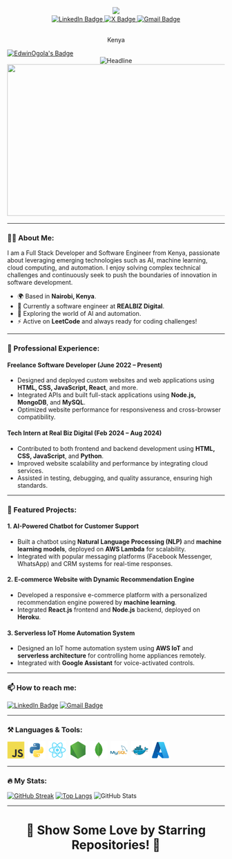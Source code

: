 <div id="header" align="center">
  <img src="https://gifdb.com/images/high/ai-humanoid-boy-neon-0byngj723ojhu25b.gif" width="120"/>
</div>

<div id="badges" align="center">
  <a href="https://www.linkedin.com/in/brandon-edwin-ogola-b77063232/">
    <img src="https://img.shields.io/badge/LinkedIn-blue?style=for-the-badge&logo=linkedin&logoColor=white" alt="LinkedIn Badge"/>
  </a>
  <a href="https://x.com/BrandonOgola">
    <img src="https://img.shields.io/badge/X-black?style=for-the-badge&logo=X&logoColor=white" alt="X Badge"/>
  </a>
  <a href="mailto:brandon14ogola@gmail.com">
    <img src="https://img.shields.io/badge/Gmail-red?style=for-the-badge&logo=gmail&logoColor=white" alt="Gmail Badge"/>
  </a>
</div>

<img src="https://komarev.com/ghpvc/?username=edogola4&style=flat-square&color=blue" alt=""/>

<p align="center">Kenya</p>

<a href="https://user-badge.committers.top/kenya/edogola4" align="center">
  <img src="https://user-badge.committers.top/kenya/EdwinOgola.svg" alt="EdwinOgola's Badge"/>
</a>

<div align="center">
  <img src="https://readme-typing-svg.herokuapp.com?color=00BFFF&size=32&center=true&vCenter=true&width=600&height=50&lines=Hello,+I'm+Edwin+Ogola+👋;Full+Stack+Developer+%F0%9F%92%BB;Problem+Solver+🧠;Software+Engineer+💻" alt="Headline" />
</div>

<div align="center">
  <img src="https://d3kjluh73b9h9o.cloudfront.net/original/4X/4/1/7/4175f677bdd6f6e3b6a572bbe5b104e6de35ea09.gif" width="600" height="350"/>
</div>

---

### 👨‍💻 About Me:
I am a Full Stack Developer and Software Engineer from Kenya, passionate about leveraging emerging technologies such as AI, machine learning, cloud computing, and automation. I enjoy solving complex technical challenges and continuously seek to push the boundaries of innovation in software development.

- 🌍 Based in **Nairobi, Kenya**.
- :telescope: Currently a software engineer at **REALBIZ Digital**.
- :seedling: Exploring the world of AI and automation.
- :zap: Active on **LeetCode** and always ready for coding challenges!

---

### 💼 Professional Experience:

#### **Freelance Software Developer** (June 2022 – Present)
- Designed and deployed custom websites and web applications using **HTML, CSS, JavaScript, React**, and more.
- Integrated APIs and built full-stack applications using **Node.js, MongoDB**, and **MySQL**.
- Optimized website performance for responsiveness and cross-browser compatibility.

#### **Tech Intern at Real Biz Digital** (Feb 2024 – Aug 2024)
- Contributed to both frontend and backend development using **HTML, CSS, JavaScript**, and **Python**.
- Improved website scalability and performance by integrating cloud services.
- Assisted in testing, debugging, and quality assurance, ensuring high standards.

---

### 🌟 Featured Projects:

#### 1. **AI-Powered Chatbot for Customer Support**
   - Built a chatbot using **Natural Language Processing (NLP)** and **machine learning models**, deployed on **AWS Lambda** for scalability.
   - Integrated with popular messaging platforms (Facebook Messenger, WhatsApp) and CRM systems for real-time responses.

#### 2. **E-commerce Website with Dynamic Recommendation Engine**
   - Developed a responsive e-commerce platform with a personalized recommendation engine powered by **machine learning**.
   - Integrated **React.js** frontend and **Node.js** backend, deployed on **Heroku**.

#### 3. **Serverless IoT Home Automation System**
   - Designed an IoT home automation system using **AWS IoT** and **serverless architecture** for controlling home appliances remotely.
   - Integrated with **Google Assistant** for voice-activated controls.

---

### 📫 How to reach me:
[![LinkedIn Badge](https://img.shields.io/badge/-Brandon_Edwin-blue?style=flat&logo=Linkedin&logoColor=white)](https://www.linkedin.com/in/brandon-edwin-ogola-b77063232/)
[![Gmail Badge](https://img.shields.io/badge/Gmail-Email%20Me-red?style=flat&logo=gmail&logoColor=white)](mailto:brandon14ogola@gmail.com)

---

### ⚒️ Languages & Tools:
<div>
  <img src="https://github.com/devicons/devicon/blob/master/icons/javascript/javascript-original.svg" title="JavaScript" alt="JavaScript" width="40" height="40"/>&nbsp;
  <img src="https://github.com/devicons/devicon/blob/master/icons/python/python-original.svg" title="Python" alt="Python" width="40" height="40"/>&nbsp;
  <img src="https://github.com/devicons/devicon/blob/master/icons/react/react-original.svg" title="React" alt="React" width="40" height="40"/>&nbsp;
  <img src="https://github.com/devicons/devicon/blob/master/icons/nodejs/nodejs-original.svg" title="Node.js" alt="Node.js" width="40" height="40"/>&nbsp;
  <img src="https://github.com/devicons/devicon/blob/master/icons/mongodb/mongodb-original.svg" title="MongoDB" alt="MongoDB" width="40" height="40"/>&nbsp;
  <img src="https://github.com/devicons/devicon/blob/master/icons/mysql/mysql-original-wordmark.svg" title="MySQL" alt="MySQL" width="40" height="40"/>&nbsp;
  <img src="https://github.com/devicons/devicon/blob/master/icons/docker/docker-original.svg" title="Docker" alt="Docker" width="40" height="40"/>&nbsp;
  <img src="https://github.com/devicons/devicon/blob/master/icons/azure/azure-original.svg" title="Azure" alt="Azure" width="40" height="40"/>&nbsp;
</div>

---

### 🔥 My Stats:
[![GitHub Streak](https://github-readme-streak-stats.herokuapp.com?user=edogola4&theme=dracula)](https://git.io/streak-stats)
[![Top Langs](https://github-readme-stats.vercel.app/api/top-langs?username=edogola4&show_icons=true&layout=compact)](https://github-readme-stats.vercel.app)
![GitHub Stats](https://github-readme-stats.vercel.app/api?username=edogola4&show_icons=true&locale=en)

---

<div align="center">
  <h1>🌟 Show Some Love by Starring Repositories! 🌟</h1>
</div>
